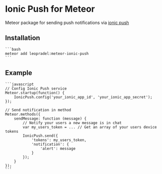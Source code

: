 # Ionic Push for Meteor

Meteor package for sending push notifications via [ionic push](http://docs.ionic.io/docs/push-quick-start)

## Installation
    ```bash
    meteor add leopradel:meteor-ionic-push
    ```

## Example
    ```javascript
    // Config Ionic Push service
    Meteor.startup(function() {
        IonicPush.config('your_ionic_app_id', 'your_ionic_app_secret');
    });
    
    // Send notification in method
    Meteor.methods({
        sendMessage: function (message) {
            // Notify your users a new message is in chat
            var my_users_token = ... // Get an array of your users device tokens
            IonicPush.send({
                'tokens': my_users_token,
                'notification': {
                    'alert': message
                }
            });
        }
    });
    ```
